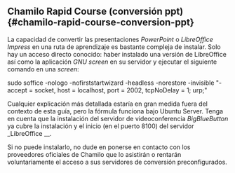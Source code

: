 ## Chamilo Rapid Course (conversión ppt) {#chamilo-rapid-course-conversion-ppt}

La capacidad de convertir las presentaciones _PowerPoint_ o _LibreOffice_ _Impress_ en una ruta de aprendizaje es bastante compleja de instalar. Solo hay un acceso directo conocido: haber instalado una versión de LibreOffice así como la aplicación _GNU_ _screen_ en su servidor y ejecutar el siguiente comando en una _screen_:

sudo soffice -nologo -nofirststartwizard -headless -norestore -invisible "-accept = socket, host = localhost, port = 2002, tcpNoDelay = 1; urp;"

Cualquier explicación más detallada estaría en gran medida fuera del contexto de esta guía, pero la fórmula funciona bajo Ubuntu Server. Tenga en cuenta que la instalación del servidor de videoconferencia _BigBlueButton_ ya cubre la instalación y el inicio (en el puerto 8100) del servidor _LibreOffice __.

Si no puede instalarlo, no dude en ponerse en contacto con los proveedores oficiales de Chamilo que lo asistirán o rentarán voluntariamente el acceso a sus servidores de conversión preconfigurados.
